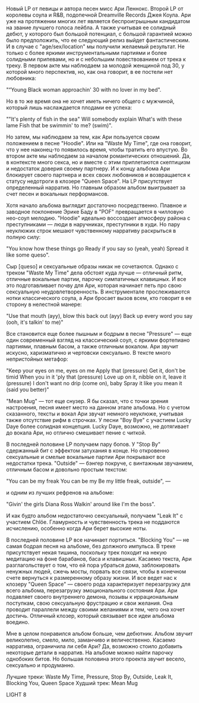Новый LP от певицы и автора песен мисс Ари Леннокс. Второй LP от королевы соула и R&B, подопечной Dreamville Records Джея Коула. Ари уже на протяжении многих лет является беспроигрышным кандидатом на звание лучшего голоса лейбла. А также учитывая ее солидный дебют, у которого был большой потенциал, с большой гарантией можно было предположить, что ее следующий релиз выйдет фантастическим. И в случае с "age/sex/location" мы получили желаемый результат. Не только с более яркими инструментальными партиями и более солидными припевами, но и с небольшим повествованием от трека к треку. В первом акте мы наблюдаем за молодой женщиной под 30, у которой много перспектив, но, как она говорит, в ее постели нет любовника:

"“Young Black woman approachin' 30 with no lover in my bed".

Но в то же время она не хочет иметь ничего общего с мужчиной, который лишь наслаждается плодами ее успеха:

""It's plenty of fish in the sea"
Will somebody explain
What's with these lame
Fish that be swimmin' to me? (swim)".

Но затем, мы наблюдаем за тем, как Ари пользуется своим положением в песне "Hoodie". Или на "Waste My Time", где она говорит, что у нее наконец-то появилось время, чтобы тратить его впустую. Во втором акте мы наблюдаем за началом романтических отношений. Да, в контексте много секса, но и вместе с этим приплетаются скептицизм и недостаток доверия своему партнеру. И к концу альбома Ари блокирует своего партнера и всех своих любовников и возвращается к статусу недотроги в клозере "Queen Space". На LP присутствует определенный нарратив. Но главным образом альбом выигрывает за счет песен и вокальных перформансов.

Хотя начало альбома выглядит достаточно посредственно. Плавное и заводное поклонение Эрике Баду в "POF" превращается в чилловую нео-соул мелодию. "Hoodie" идеально воссоздает атмосферу района с преступниками — люди в наручниках, преступники в худи. Но пару неуклюжих строк мешают чувственному нарративу раскрыться в полную силу:

"You know how these things go
Ready if you say so (yeah, yeah)
Spread it like some queso".

Сыр [queso] и сексуальные образы никак не сочетаются. Однако с треком "Waste My Time" дела обстоят куда лучше — отличный ритм, отличные вокальные партии, парочку симпатичных клавишных. И все это подготавливает почву для Ари, которая начинает петь про свою сексуальную неудовлетворенность. В инструментале прослеживаются нотки классического соула, а Ари бросает вызов всем, кто говорит в ее сторону в нелестной манере:

"Use that mouth (ayy), blow this back out (ayy)
Back up every word you say (ooh, it's talkin' to me)"

Все становится еще более пышным и бодрым в песне "Pressure" — еще один современный взгляд на классический соул, с яркими фортепиано партиями, плавным басом, а также отличным вокалом. Ари звучит искусно, харизматично и чертовски сексуально. В тексте много непристойных метафор:

"Keep your eyes on me, eyes on me
Apply that (pressure)
Get it, don't be timid
When you in it 'ply that (pressure)
Love up on it, nibble on it, leave it (pressure)
I don't want no drip (come on), baby
Spray it like you mean it (said you better)"

"Mean Mug" — тот еще снузер. Я бы сказал, что с точки зрения настроения, песня имеет место на данном этапе альбома. Но с учетом сказанного, тексты и вокал Ари звучат немного неуклюже, учитывая также отсутствие рифм в строчках. У песни "Boy Bye" с участием Lucky Daye более солидная концепция. Lucky Daye, возможно, не дотягивает до вокала Ари, но отлично смешивает пение с читкой.

В последней половине LP получаем пару бопов. У "Stop By" сдержанный бит с эффектом затухания в конце. Но откровенно сексуальные и смелые вокальные партии Ари покрывают все недостатки трека. "Outside" — бэнгер покруче, с винтажным звучанием, отличным басом и довольно простым текстом:

"You can be my freak
You can be my
Be my little freak, outside", —

и одним из лучших рефренов на альбоме:

"Givin' the girls Diana Ross
Walkin' around like I'm the boss".

И как будто альбом недостаточно сексуальный, получаем "Leak It" с участием Chlöe. Гламурность и чувственность трека не поддаются исчислению, особенно когда Ари берет высокие ноты.

В последней половине LP все начинает портиться. "Blocking You" — не самая бодрая песня на альбоме, без должного импульса. В треке присутствует некая тишина, поскольку трек походит на некую медитацию на фоне барабанов, баса и клавишных. Касаемо текста, Ари разглагольствует о том, что ей пора убраться дома, заблокировать ненужных людей, сжечь мосты, порвать все связи, чтобы в конечном счете вернуться к размеренному образу жизни. И все ведет нас к клозеру "Queen Space" — своего рода характеризует перезагрузку для всего альбома, перезагрузку эмоционального состояния Ари. Ари подавляет своего внутреннего демона, позывы к иррациональным поступкам, свою сексуальную фрустрацию и свои желания. Она проводит параллели между своими желаниями и тем, чего она хочет достичь. Отличный клозер, который связывает все идеи альбома воедино.

Мне в целом понравился альбом больше, чем дебютник. Альбом звучит великолепно, смело, мило, заманчиво и величественно. Касаемо нарратива, ограничила ли себя Ари? Да, возможно стоило добавить некоторые детали в нарратив. На альбоме можно найти парочку однобоких битов. Но большая половина этого проекта звучит весело, сексуально и продуманно.

Лучшие треки: Waste My Time, Pressure, Stop By, Outside, Leak It, Blocking You, Queen Space
Худший трек: Mean Mug

LIGHT 8
